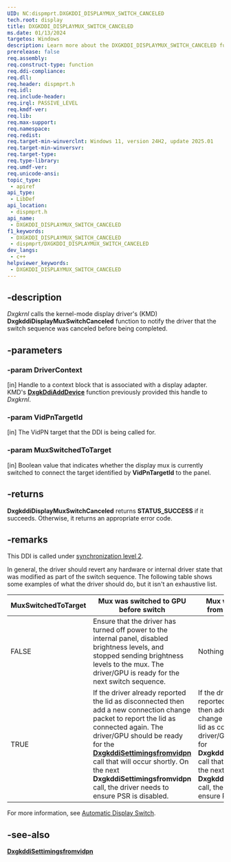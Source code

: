 ```yaml
---
UID: NC:dispmprt.DXGKDDI_DISPLAYMUX_SWITCH_CANCELED
tech.root: display
title: DXGKDDI_DISPLAYMUX_SWITCH_CANCELED
ms.date: 01/13/2024
targetos: Windows
description: Learn more about the DXGKDDI_DISPLAYMUX_SWITCH_CANCELED function.
prerelease: false
req.assembly: 
req.construct-type: function
req.ddi-compliance: 
req.dll: 
req.header: dispmprt.h
req.idl: 
req.include-header: 
req.irql: PASSIVE_LEVEL
req.kmdf-ver: 
req.lib: 
req.max-support: 
req.namespace: 
req.redist: 
req.target-min-winverclnt: Windows 11, version 24H2, update 2025.01
req.target-min-winversvr: 
req.target-type: 
req.type-library: 
req.umdf-ver: 
req.unicode-ansi: 
topic_type:
 - apiref
api_type:
 - LibDef
api_location:
 - dispmprt.h
api_name:
 - DXGKDDI_DISPLAYMUX_SWITCH_CANCELED
f1_keywords:
 - DXGKDDI_DISPLAYMUX_SWITCH_CANCELED
 - dispmprt/DXGKDDI_DISPLAYMUX_SWITCH_CANCELED
dev_langs:
 - c++
helpviewer_keywords:
 - DXGKDDI_DISPLAYMUX_SWITCH_CANCELED
---
```


## -description

*Dxgkrnl* calls the kernel-mode display driver's (KMD) **DxgkddiDisplayMuxSwitchCanceled** function to notify the driver that the switch sequence was canceled before being completed.

## -parameters

### -param DriverContext

[in] Handle to a context block that is associated with a display adapter. KMD's [**DxgkDdiAddDevice**](nc-dispmprt-dxgkddi_add_device.md) function previously provided this handle to *Dxgkrnl*.

### -param VidPnTargetId

[in] The VidPN target that the DDI is being called for.

### -param MuxSwitchedToTarget

[in] Boolean value that indicates whether the display mux is currently switched to connect the target identified by **VidPnTargetId** to the panel.

## -returns

**DxgkddiDisplayMuxSwitchCanceled** returns **STATUS_SUCCESS** if it succeeds. Otherwise, it returns an appropriate error code.

## -remarks

This DDI is called under [synchronization level 2](/windows-hardware/drivers/display/threading-and-synchronization-second-level).

In general, the driver should revert any hardware or internal driver state that was modified as part of the switch sequence. The following table shows some examples of what the driver should do, but it isn't an exhaustive list.

| MuxSwitchedToTarget | Mux was switched to GPU before switch | Mux was switched away from GPU before switch |
| --- | --- | --- |
| FALSE | Ensure that the driver has turned off power to the internal panel, disabled brightness levels, and stopped sending brightness levels to the mux. The driver/GPU is ready for the next switch sequence. | Nothing |
| TRUE  | If the driver already reported the lid as disconnected then add a new connection change packet to report the lid as connected again. The driver/GPU should be ready for the [**DxgkddiSettimingsfromvidpn**](nc-d3dkmddi-dxgkddi_settimingsfromvidpn.md) call that will occur shortly. On the next **DxgkddiSettimingsfromvidpn** call, the driver needs to ensure PSR is disabled. | If the driver hasn't already reported the lid as connected then add a connection change packet to report the lid as connected. The driver/GPU should be ready for **DxgkddiSettimingsfromvidpn** call that will occur shortly. On the next **DxgkddiSettimingsfromvidpn** call, the driver needs to ensure PSR is disabled. |

For more information, see [Automatic Display Switch](/windows-hardware/drivers/display/automatic-display-switch).

## -see-also

[**DxgkddiSettimingsfromvidpn**](nc-d3dkmddi-dxgkddi_settimingsfromvidpn.md)
